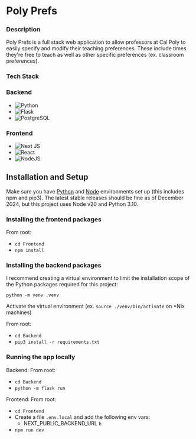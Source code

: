 # Poly Prefs

### Description

Poly Prefs is a full stack web application to allow professors at Cal Poly to easily specify and modify their teaching preferences. These include times they're free to teach as well as other specific preferences (ex. classroom preferences).

### Tech Stack

### Backend

- ![Python](https://img.shields.io/badge/python-3670A0?style=for-the-badge&logo=python&logoColor=ffdd54)
- ![Flask](https://img.shields.io/badge/flask-%23000.svg?style=for-the-badge&logo=flask&logoColor=white)
- ![PostgreSQL](https://img.shields.io/badge/postgresql-4169e1?style=for-the-badge&logo=postgresql&logoColor=white)

### Frontend

- ![Next JS](https://img.shields.io/badge/Next-black?style=for-the-badge&logo=next.js&logoColor=white)
- ![React](https://img.shields.io/badge/react-%2320232a.svg?style=for-the-badge&logo=react&logoColor=%2361DAFB)
- ![NodeJS](https://img.shields.io/badge/node.js-6DA55F?style=for-the-badge&logo=node.js&logoColor=white)

## Installation and Setup

Make sure you have [Python](https://www.python.org/downloads/) and [Node](https://nodejs.org/en/download) environments set up (this includes npm and pip3). The latest stable releases should be fine as of December 2024, but this project uses Node v20 and Python 3.10.

### Installing the frontend packages

From root:

- `cd Frontend`
- `npm install`

### Installing the backend packages

I recommend creating a virtual environment to limit the installation scope of the Python packages required for this project:

`python -m venv .venv`

Activate the virtual environment (ex. `source ./venv/bin/activate` on *Nix machines)

From root:

- `cd Backend`
- `pip3 install -r requirements.txt`

### Running the app locally

Backend:
From root:

- `cd Backend`
- `python -m flask run`

Frontend:
From root:

- `cd Frontend`
- Create a file `.env.local` and add the following env vars:
  - NEXT_PUBLIC_BACKEND_URL `b`
- `npm run dev`
